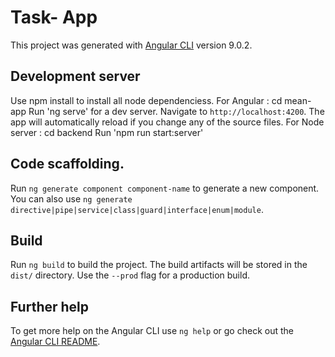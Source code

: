 # Task- App

This project was generated with [Angular CLI](https://github.com/angular/angular-cli) version 9.0.2.

## Development server
Use npm install to install all node dependenciess. 
For Angular :
cd mean-app
Run 'ng serve' for a dev server. Navigate to `http://localhost:4200`. The app will automatically reload if you change any of the source files.
For Node server : 
cd backend
Run 'npm run start:server'

## Code scaffolding.

Run `ng generate component component-name` to generate a new component. You can also use `ng generate directive|pipe|service|class|guard|interface|enum|module`.

## Build

Run `ng build` to build the project. The build artifacts will be stored in the `dist/` directory. Use the `--prod` flag for a production build.



## Further help

To get more help on the Angular CLI use `ng help` or go check out the [Angular CLI README](https://github.com/angular/angular-cli/blob/master/README.md).

